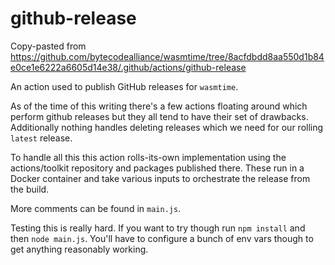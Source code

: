 # github-release

Copy-pasted from
https://github.com/bytecodealliance/wasmtime/tree/8acfdbdd8aa550d1b84e0ce1e6222a6605d14e38/.github/actions/github-release

An action used to publish GitHub releases for `wasmtime`.

As of the time of this writing there's a few actions floating around which
perform github releases but they all tend to have their set of drawbacks.
Additionally nothing handles deleting releases which we need for our rolling
`latest` release.

To handle all this this action rolls-its-own implementation using the
actions/toolkit repository and packages published there. These run in a Docker
container and take various inputs to orchestrate the release from the build.

More comments can be found in `main.js`.

Testing this is really hard. If you want to try though run `npm install` and
then `node main.js`. You'll have to configure a bunch of env vars though to get
anything reasonably working.
